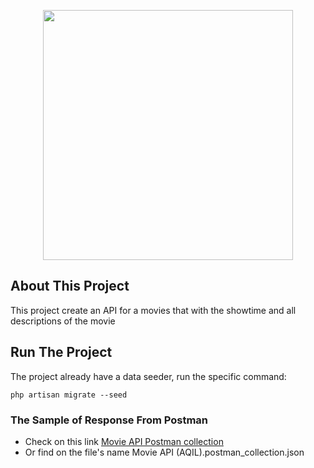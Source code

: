 <p align="center"><a href="https://laravel.com" target="_blank"><img src="https://raw.githubusercontent.com/laravel/art/master/logo-lockup/5%20SVG/2%20CMYK/1%20Full%20Color/laravel-logolockup-cmyk-red.svg" width="400"></a></p>

## About This Project

This project create an API for a movies that with the showtime and all descriptions of the movie


## Run The Project

The project already have a data seeder, run the specific command:

```
php artisan migrate --seed
```
### The Sample of Response From Postman

- Check on this link [Movie API Postman collection](https://www.postman.com/collections/c9dee5fc472b8238ea0c)
- Or find on the file's name Movie API (AQIL).postman_collection.json
